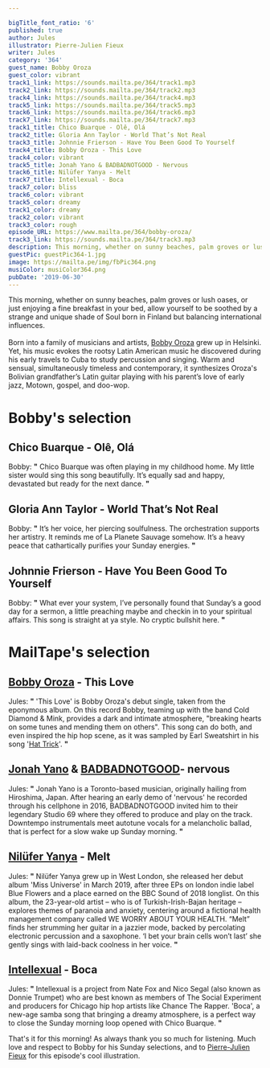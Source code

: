 ```yaml
---

bigTitle_font_ratio: '6'
published: true
author: Jules
illustrator: Pierre-Julien Fieux
writer: Jules
category: '364'
guest_name: Bobby Oroza
guest_color: vibrant
track1_link: https://sounds.mailta.pe/364/track1.mp3
track2_link: https://sounds.mailta.pe/364/track2.mp3
track4_link: https://sounds.mailta.pe/364/track4.mp3
track5_link: https://sounds.mailta.pe/364/track5.mp3
track6_link: https://sounds.mailta.pe/364/track6.mp3
track7_link: https://sounds.mailta.pe/364/track7.mp3
track1_title: Chico Buarque - Olê, Olá
track2_title: Gloria Ann Taylor - World That’s Not Real
track3_title: Johnnie Frierson - Have You Been Good To Yourself
track4_title: Bobby Oroza - This Love
track4_color: vibrant
track5_title: Jonah Yano & BADBADNOTGOOD - Nervous
track6_title: Nilüfer Yanya - Melt
track7_title: Intellexual - Boca
track7_color: bliss
track6_color: vibrant
track5_color: dreamy
track1_color: dreamy
track2_color: vibrant
track3_color: rough
episode_URL: https://www.mailta.pe/364/bobby-oroza/
track3_link: https://sounds.mailta.pe/364/track3.mp3
description: This morning, whether on sunny beaches, palm groves or lush oases, or just enjoying a fine breakfast in your bed, allow yourself to be soothed by a strange and unique shade of Soul born in Finland but balancing international influences, with Bobby Oroza.
guestPic: guestPic364-1.jpg
image: https://mailta.pe/img/fbPic364.png
musiColor: musiColor364.png
pubDate: '2019-06-30'
---
```

 This morning, whether on sunny beaches, palm groves or lush oases, or just enjoying a fine breakfast in your bed, allow yourself to be soothed by a strange and unique shade of Soul born in Finland but balancing international influences.
<br><br>
Born into a family of musicians and artists, [Bobby Oroza](https://bobbyoroza.bandcamp.com/) grew up in Helsinki. Yet, his music evokes the rootsy Latin American music he discovered during his early travels to Cuba to study percussion and singing. Warm and sensual, simultaneously timeless and contemporary, it synthesizes Oroza's Bolivian grandfather’s Latin guitar playing with his parent’s love of early jazz, Motown, gospel, and doo-wop.






# Bobby's selection



## Chico Buarque - Olê, Olá
Bobby: **"** Chico Buarque was often playing in my childhood home. My little sister would sing this song beautifully. It’s equally sad and happy, devastated but ready for the next dance. **"** 

## Gloria Ann Taylor - World That’s Not Real
Bobby: **"** It’s her voice, her piercing soulfulness. The orchestration supports her artistry. It reminds me of La Planete Sauvage somehow. It’s a heavy peace that cathartically purifies your Sunday energies. **"** 

## Johnnie Frierson - Have You Been Good To Yourself
Bobby: **"** What ever your system, I’ve personally found that Sunday’s a good day for a sermon, a little preaching maybe and checkin in to your spiritual affairs. This song is straight at ya style. No cryptic bullshit here. **"** 


# MailTape's selection

## [Bobby Oroza](https://bobbyoroza.bandcamp.com/) - This Love
Jules: **"** 'This Love' is Bobby Oroza's debut single, taken from the eponymous album. On this record Bobby, teaming up with the band Cold Diamond & Mink, provides a dark and intimate atmosphere, "breaking hearts on some tunes and mending them on others". This song can do both, and even inspired the hip hop scene, as it was sampled by Earl Sweatshirt in his song '[Hat Trick](https://www.youtube.com/watch?v=I_bqOK56lu8)'.   **"** 

## [Jonah Yano](https://soundcloud.com/jonahyano) & [BADBADNOTGOOD](https://badbadnotgoodil.bandcamp.com/)- nervous
Jules: **"** Jonah Yano is a Toronto-based musician, originally hailing from Hiroshima, Japan. After hearing an early demo of 'nervous' he recorded through his cellphone in 2016, BADBADNOTGOOD invited him to their legendary Studio 69 where they offered to produce and play on the track. Downtempo instrumentals meet autotune vocals for a melancholic ballad, that is perfect for a slow wake up Sunday morning. **"** 

## [Nilüfer Yanya](https://niluferyanya.bandcamp.com/) - Melt
Jules: **"** Nilüfer Yanya grew up in West London, she released her debut album 'Miss Universe' in March 2019, after three EPs on london indie label Blue Flowers and a place earned on the BBC Sound of 2018 longlist. On this album, the 23-year-old artist – who is of Turkish-Irish-Bajan heritage – explores themes of paranoia and anxiety, centering around a fictional health management company called WE WORRY ABOUT YOUR HEALTH. “Melt” finds her strumming her guitar in a jazzier mode, backed by percolating electronic percussion and a saxophone. ‘I bet your brain cells won’t last’ she gently sings with laid-back coolness in her voice. **"** 

## [Intellexual](https://soundcloud.com/intellexual) - Boca
Jules: **"** Intellexual is a project from Nate Fox and Nico Segal (also known as Donnie Trumpet) who are best known as members of The Social Experiment and producers for Chicago hip hop artists like Chance The Rapper. 'Boca', a new-age samba song that bringing a dreamy atmosphere, is a perfect way to close the Sunday morning loop opened with Chico Buarque. **"** 



That's it for this morning! As always thank you so much for listening. Much love and respect to Bobby for his Sunday selections, and to [Pierre-Julien Fieux](https://pierrejulienfieux.com/) for this episode's cool illustration. 
